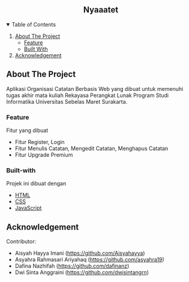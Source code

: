 <!-- TITLE -->
<h2 align="center">Nyaaatet</h2>

<details open="open">
  <summary>Table of Contents</summary>
  <ol>
    <li>
      <a href="#About-the-project">About The Project</a>
      <ul>
        <li><a href="#Feature">Feature</a></li>
        <li><a href="#Built-with">Built With</a></li>
      </ul>
    </li>
    <li>
        <a href="#Acknowledgement">Acknowledgement</a>
    </li>
  </ol>
</details>

## About The Project

Aplikasi Organisasi Catatan Berbasis Web yang dibuat untuk memenuhi tugas akhir mata kuliah Rekayasa Perangkat Lunak Program Studi Informatika Universitas Sebelas Maret Surakarta.

### Feature

Fitur yang dibuat

- Fitur Register, Login
- Fitur Menulis Catatan, Mengedit Catatan, Menghapus Catatan
- Fitur Upgrade Premium 

### Built-with

Projek ini dibuat dengan

- [HTML](https://www.python.org/downloads/)
- [CSS](https://docs.python.org/3/library/tkinter.html)
- [JavaScript](https://docs.python.org/3/library/tkinter.html)

## Acknowledgement

Contributor:

- Aisyah Hayya Imani (https://github.com/Aisyahayya)
- Asyahra Rahmasari Ariyahaq (https://github.com/asyahra19)
- Dafina Nazhifah (https://github.com/dafinanz)
- Dwi Sinta Anggraini (https://github.com/dwisintangrn)
